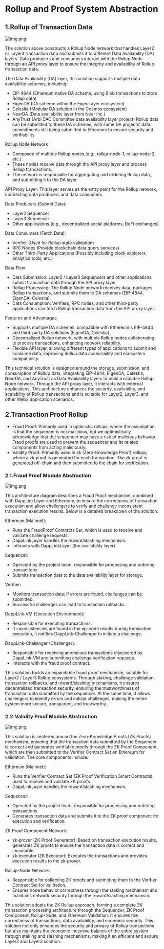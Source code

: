 # Rollup and Proof System Abstraction

## 1.Rollup of Transaction Data

![img.png](images/datada.png)

The solution above constructs a Rollup Node network that handles Layer2 or Layer3 transaction data and submits it to different Data Availability (DA) layers. Data producers and consumers interact with the Rollup Node through an API proxy layer to ensure the integrity and availability of Rollup transaction data.

The Data Availability (DA) layer, this solution supports multiple data availability schemes, including:
- EIP-4844 (Ethereum native DA scheme, using Blob transactions to store Rollup data)
- EigenDA (DA scheme within the EigenLayer ecosystem)
- Celestia (Modular DA solution in the Cosmos ecosystem)
- NearDA (Data availability layer from Near Inc.)
- AnyTrust (Arbi DAC Committee data availability layer project)
Rollup data can be submitted to these DA schemes, with some DA projects' data commitments still being submitted to Ethereum to ensure security and verifiability.

Rollup Node Network
- Composed of multiple Rollup nodes (e.g., rollup-node-1, rollup-node-2, etc.). 
- These nodes receive data through the API proxy layer and process Rollup transactions. 
- The network is responsible for aggregating and ordering Rollup data, and submitting it to the DA layer. 

API Proxy Layer: This layer serves as the entry point for the Rollup network, connecting data producers and data consumers.

Data Producers (Submit Data):
- Layer2 Sequencer
- Layer3 Sequencer
- Other applications (e.g., decentralized social platforms, DeFi exchanges)

Data Consumers (Fetch Data):
- Verifier (Used for Rollup state validation)
- RPC Nodes (Provide blockchain data query services)
- Other Third-Party Applications (Possibly including block explorers, analytics tools, etc.)

Data Flow
- Data Submission: Layer2 / Layer3 Sequencers and other applications submit transaction data through the API proxy layer
- Rollup Processing: The Rollup Node network receives data, packages Rollup transactions, and submits them to DA schemes (EIP-4844, EigenDA, Celestia)
- Data Consumption: Verifiers, RPC nodes, and other third-party applications can fetch Rollup transaction data from the API proxy layer.


Features and Advantages
- Supports multiple DA schemes, compatible with Ethereum's EIP-4844 and third-party DA solutions (EigenDA, Celestia).
- Decentralized Rollup network, with multiple Rollup nodes collaborating to process transactions, enhancing network reliability.
- Flexible API layer, allowing different types of applications to submit and consume data, improving Rollup data accessibility and ecosystem compatibility.

This technical solution is designed around the storage, submission, and consumption of Rollup data, integrating EIP-4844, EigenDA, Celestia, NearDA, and AnyTrust as Data Availability layers to build a scalable Rollup Node network. Through the API proxy layer, it interacts with external applications. This architecture enhances the security, availability, and scalability of Rollup transactions and is suitable for Layer2, Layer3, and other Web3 application scenarios.

## 2.Transaction Proof Rollup

- Fraud Proof: Primarily used in optimistic rollups, where the assumption is that the sequencer is not malicious, but we optimistically acknowledge that the sequencer may have a risk of malicious behavior. Fraud proofs are used to prevent the sequencer and its related components from acting maliciously.
- Validity Proof: Primarily used in zk (Zero-Knowledge Proof) rollups, where a zk proof is generated for each transaction. The zk proof is generated off-chain and then submitted to the chain for verification.

### 2.1.Fraud Proof Module Abstraction

![img.png](images/dapplinkrollup.png)

This architecture diagram describes a Fraud Proof mechanism, combined with DappLinkLayer and Ethereum, to ensure the correctness of transaction execution and allow challengers to verify and challenge inconsistent transaction execution results. Below is a detailed breakdown of the solution:

Ethereum (Mainnet):
- Runs the FraudProof Contracts Set, which is used to receive and validate challenge requests.
- DappLinkLayer handles the reward/slashing mechanism.
- Interacts with DappLinkLayer (the availability layer).

Sequencer:
- Operated by the project team, responsible for processing and ordering transactions.
- Submits transaction data to the data availability layer for storage.

Verifier:
- Monitors transaction data; if errors are found, challenges can be submitted.
- Successful challenges can lead to transaction rollbacks. 

DappLink-VM (Execution Environment):
- Responsible for executing transactions.
- If inconsistencies are found in the op-code results during transaction execution, it notifies DappLink-Challenger to initiate a challenge.

DappLink-Challenger (Challenger):
- Responsible for receiving anomalous transactions discovered by DappLink-VM and submitting challenge verification requests.
- Interacts with the fraud proof contract.

This solution builds an expandable fraud proof mechanism, suitable for Layer2 / Layer3 Rollup ecosystems. Through staking, challenge validation, transaction rollbacks, and reward/slashing mechanisms, it ensures decentralized transaction security, ensuring the trustworthiness of transaction data submitted by the sequencer. At the same time, it allows challengers to identify errors and initiate challenges, making the entire system more secure, transparent, and trustworthy.

### 2.2.Validity Proof Module Abstraction

![img.png](images/dapplinkrollup1.png)

This solution is centered around the Zero-Knowledge Proofs (ZK Proofs) mechanism, ensuring that the transaction data submitted by the Sequencer is correct and generates verifiable proofs through the ZK Proof Component, which are then submitted to the Verifier Contract Set on Ethereum for validation. The core components include:

Ethereum (Mainnet):
- Runs the Verifier Contract Set (ZK Proof Verification Smart Contracts), used to receive and validate ZK proofs.
- DappLinkLayer handles the reward/slashing mechanism.

Sequencer:
- Operated by the project team, responsible for processing and ordering transactions.
- Generates transaction data and submits it to the ZK proof component for execution and verification.

ZK Proof Component Network:
- zk-prover (ZK Proof Generator): Based on transaction execution results, generates ZK proofs to ensure the transaction data is correct and immutable.
- zk-executor (ZK Executor): Executes the transactions and provides execution results to the zk-prover.

Rollup-Node Network:
- Responsible for collecting ZK proofs and submitting them to the Verifier Contract Set for validation.
- Ensures node behavior correctness through the staking mechanism and maintains network security through the reward/slashing mechanism.

This solution adopts the ZK Rollup approach, forming a complete ZK transaction processing architecture through the Sequencer, ZK Proof Component, Rollup-Node, and Ethereum Validation. It ensures the correctness of transactions, data availability, and economic security. This solution not only enhances the security and privacy of Rollup transactions but also maintains the economic incentive balance of the entire system through staking and slashing mechanisms, making it an efficient and secure Layer2 and Layer3 solution.
